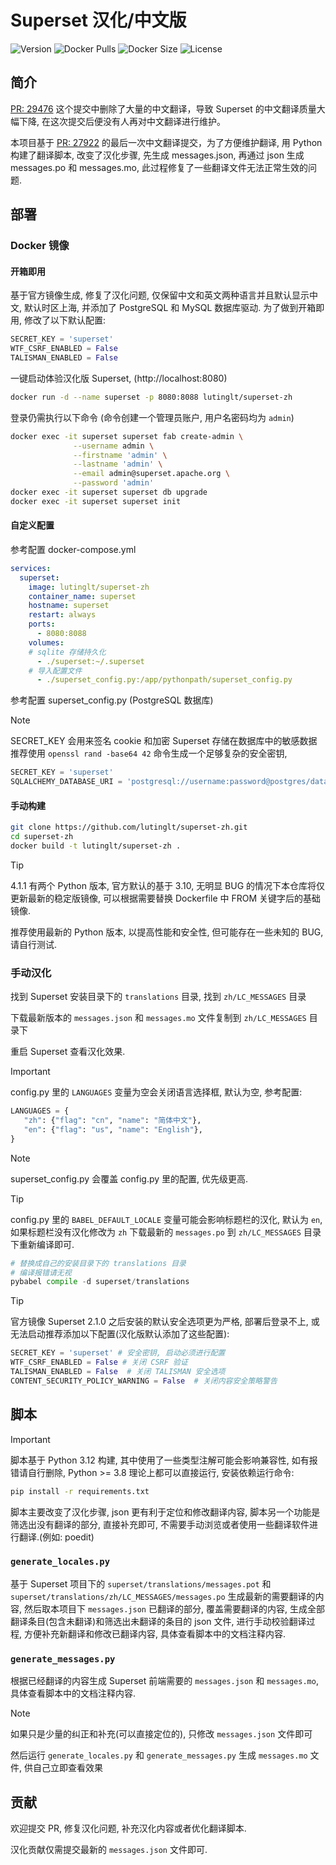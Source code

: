 # Superset 汉化/中文版

![Version](https://img.shields.io/docker/v/lutinglt/superset-zh/latest?arch=amd64&sort=semver&color=066da5) ![Docker Pulls](https://img.shields.io/docker/pulls/lutinglt/superset-zh.svg?style=flat&label=pulls&logo=docker) ![Docker Size](https://img.shields.io/docker/image-size/lutinglt/superset-zh/latest?color=066da5&label=size) ![License](https://img.shields.io/github/license/lutinglt/superset-zh)

## 简介

[PR: 29476](https://github.com/apache/superset/pull/29476) 这个提交中删除了大量的中文翻译，导致 Superset 的中文翻译质量大幅下降, 在这次提交后便没有人再对中文翻译进行维护。

本项目基于 [PR: 27922](https://github.com/apache/superset/pull/27922) 的最后一次中文翻译提交，为了方便维护翻译, 用 Python 构建了翻译脚本, 改变了汉化步骤, 先生成 messages.json, 再通过 json 生成 messages.po 和 messages.mo, 此过程修复了一些翻译文件无法正常生效的问题.

## 部署

### Docker 镜像

#### 开箱即用

基于官方镜像生成, 修复了汉化问题, 仅保留中文和英文两种语言并且默认显示中文, 默认时区上海, 并添加了 PostgreSQL 和 MySQL 数据库驱动.
为了做到开箱即用, 修改了以下默认配置:

```python
SECRET_KEY = 'superset'
WTF_CSRF_ENABLED = False
TALISMAN_ENABLED = False
```

一键启动体验汉化版 Superset, (http://localhost:8080)

```bash
docker run -d --name superset -p 8080:8088 lutinglt/superset-zh
```

登录仍需执行以下命令 (命令创建一个管理员账户, 用户名密码均为 `admin`)

```bash
docker exec -it superset superset fab create-admin \
              --username admin \
              --firstname 'admin' \
              --lastname 'admin' \
              --email admin@superset.apache.org \
              --password 'admin'
docker exec -it superset superset db upgrade
docker exec -it superset superset init
```

#### 自定义配置

参考配置 docker-compose.yml

```yml
services:
  superset:
    image: lutinglt/superset-zh
    container_name: superset
    hostname: superset
    restart: always
    ports:
      - 8080:8088
    volumes:
    # sqlite 存储持久化
      - ./superset:~/.superset
    # 导入配置文件
      - ./superset_config.py:/app/pythonpath/superset_config.py
```

参考配置 superset_config.py (PostgreSQL 数据库)

> [!NOTE]
>
> SECRET_KEY 会用来签名 cookie 和加密 Superset 存储在数据库中的敏感数据
> 推荐使用 `openssl rand -base64 42` 命令生成一个足够复杂的安全密钥,

```python
SECRET_KEY = 'superset'
SQLALCHEMY_DATABASE_URI = 'postgresql://username:password@postgres/database'
```

#### 手动构建

```bash
git clone https://github.com/lutinglt/superset-zh.git
cd superset-zh
docker build -t lutinglt/superset-zh .
```

> [!TIP]
>
> 4.1.1 有两个 Python 版本, 官方默认的基于 3.10, 无明显 BUG 的情况下本仓库将仅更新最新的稳定版镜像, 可以根据需要替换 Dockerfile 中 FROM 关键字后的基础镜像.
>
> 推荐使用最新的 Python 版本, 以提高性能和安全性, 但可能存在一些未知的 BUG, 请自行测试.

### 手动汉化

找到 Superset 安装目录下的 `translations` 目录, 找到 `zh/LC_MESSAGES` 目录

下载最新版本的 `messages.json` 和 `messages.mo` 文件复制到 `zh/LC_MESSAGES` 目录下

重启 Superset 查看汉化效果.

> [!IMPORTANT]
>
> config.py 里的 `LANGUAGES` 变量为空会关闭语言选择框, 默认为空, 参考配置:
>
>```python
>LANGUAGES = {
>    "zh": {"flag": "cn", "name": "简体中文"},
>    "en": {"flag": "us", "name": "English"},
>}
>```

> [!NOTE]
>
> superset_config.py 会覆盖 config.py 里的配置, 优先级更高.

> [!TIP]
>
> config.py 里的 `BABEL_DEFAULT_LOCALE` 变量可能会影响标题栏的汉化, 默认为 `en`, 如果标题栏没有汉化修改为 `zh` 下载最新的 `messages.po` 到 `zh/LC_MESSAGES` 目录下重新编译即可.
>
>```python
># 替换成自己的安装目录下的 translations 目录
># 编译报错请无视
>pybabel compile -d superset/translations
>```

> [!TIP]
>
> 官方镜像 Superset 2.1.0 之后安装的默认安全选项更为严格, 部署后登录不上, 或无法启动推荐添加以下配置(汉化版默认添加了这些配置):
>
> ```python
> SECRET_KEY = 'superset' # 安全密钥, 启动必须进行配置
> WTF_CSRF_ENABLED = False # 关闭 CSRF 验证
> TALISMAN_ENABLED = False  # 关闭 TALISMAN 安全选项
> CONTENT_SECURITY_POLICY_WARNING = False  # 关闭内容安全策略警告
> ```

## 脚本

> [!IMPORTANT]
>
> 脚本基于 Python 3.12 构建, 其中使用了一些类型注解可能会影响兼容性, 如有报错请自行删除, Python >= 3.8 理论上都可以直接运行, 安装依赖运行命令:
>
>```bash
>pip install -r requirements.txt
>```

脚本主要改变了汉化步骤, json 更有利于定位和修改翻译内容, 脚本另一个功能是筛选出没有翻译的部分, 直接补充即可, 不需要手动浏览或者使用一些翻译软件进行翻译.(例如: poedit)

### `generate_locales.py`

基于 Superset 项目下的 `superset/translations/messages.pot` 和 `superset/translations/zh/LC_MESSAGES/messages.po` 生成最新的需要翻译的内容, 然后取本项目下 `messages.json` 已翻译的部分, 覆盖需要翻译的内容, 生成全部翻译条目(包含未翻译)和筛选出未翻译的条目的 json 文件, 进行手动校验翻译过程, 方便补充新翻译和修改已翻译内容, 具体查看脚本中的文档注释内容.

### `generate_messages.py`

根据已经翻译的内容生成 Superset 前端需要的 `messages.json` 和 `messages.mo`, 具体查看脚本中的文档注释内容.

> [!NOTE]
>
> 如果只是少量的纠正和补充(可以直接定位的), 只修改 `messages.json` 文件即可
>
> 然后运行 `generate_locales.py` 和 `generate_messages.py` 生成 `messages.mo` 文件, 供自己立即查看效果

## 贡献

欢迎提交 PR, 修复汉化问题, 补充汉化内容或者优化翻译脚本.

汉化贡献仅需提交最新的 `messages.json` 文件即可.